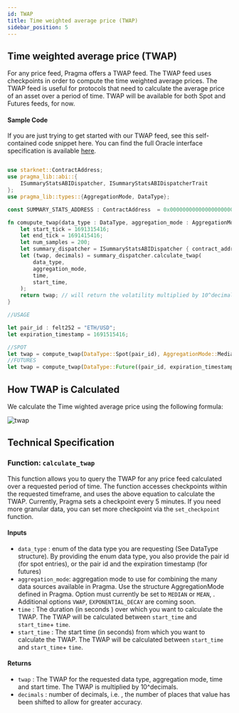 ```yaml
---
id: TWAP
title: Time weighted average price (TWAP)
sidebar_position: 5
---
```


## Time weighted average price (TWAP)

For any price feed, Pragma offers a TWAP feed. The TWAP feed uses checkpoints in order to compute the time weighted average prices. The TWAP feed is useful for protocols that need to calculate the average price of an asset over a period of time. TWAP will be available for both Spot and Futures feeds, for now.

#### Sample Code

If you are just trying to get started with our TWAP feed, see this self-contained code snippet here. You can find the full Oracle interface specification is available [here](https://github.com/Astraly-Labs/pragma-oracle/blob/main/src/compute_engines/summary_stats/summary_stats.cairo).

```rust

use starknet::ContractAddress;
use pragma_lib::abi::{
    ISummaryStatsABIDispatcher, ISummaryStatsABIDispatcherTrait
};
use pragma_lib::types::{AggregationMode, DataType};

const SUMMARY_STATS_ADDRESS : ContractAddress  = 0x00000000000000000000;

fn comupute_twap(data_type : DataType, aggregation_mode : AggregationMode) -> u128 {
    let start_tick = 1691315416;
    let end_tick = 1691415416;
    let num_samples = 200;
    let summary_dispatcher = ISummaryStatsABIDispatcher { contract_address: SUMMARY_STATS_ADDRESS}
    let (twap, decimals) = summary_dispatcher.calculate_twap(
        data_type,
        aggregation_mode,
        time,
        start_time,
    );
    return twap; // will return the volatility multiplied by 10^decimals
}

//USAGE

let pair_id : felt252 = "ETH/USD";
let expiration_timestamp = 1691515416;

//SPOT
let twap = compute_twap(DataType::Spot(pair_id), AggregationMode::Median(()));
//FUTURES
let twap = compute_twap(DataType::Future((pair_id, expiration_timestamp)), AggregationMode::Median(()));

```

## How TWAP is Calculated

We calculate the Time wighted average price using the following formula:

<img
height="auto"
width="auto"
src="/img/flowchart/twap.webp"
alt="twap"
/>

## Technical Specification

### Function: `calculate_twap`

This function allows you to query the TWAP for any price feed calculated over a requested period of time. The function accesses checkpoints within the requested timeframe, and uses the above equation to calculate the TWAP.
Currently, Pragma sets a checkpoint every 5 minutes. If you need more granular data, you can set more checkpoint via the `set_checkpoint` function.

#### Inputs

- `data_type` : enum of the data type you are requesting (See DataType structure). By providing the enum data type, you also provide the pair id (for spot entries), or the pair id and the expiration timestamp (for futures)
- `aggregation_mode`: aggregation mode to use for combining the many data sources available in Pragma. Use the structure AggregationMode defined in Pragma. Option must currently be set to `MEDIAN` or `MEAN`, . Additional options `VWAP`, `EXPONENTIAL_DECAY` are coming soon.
- `time` : The duration (in seconds ) over which you want to calculate the TWAP. The TWAP will be calculated between `start_time` and `start_time`+ `time`.
- `start_time` : The start time (in seconds) from which you want to calculate the TWAP. The TWAP will be calculated between `start_time` and `start_time`+ `time`.

#### Returns

- `twap` : The TWAP for the requested data type, aggregation mode, time and start time. The TWAP is multiplied by 10^decimals.
- `decimals` : number of decimals, i.e. , the number of places that value has been shifted to allow for greater accuracy.
